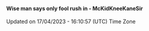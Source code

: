 #### Wise man says only fool rush in - McKidKneeKaneSir
Updated on 17/04/2023 - 16:10:57 (UTC) Time Zone
